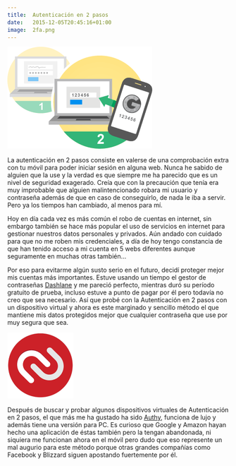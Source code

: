 ```yaml
---
title:  Autenticación en 2 pasos
date:   2015-12-05T20:45:16+01:00
image:  2fa.png
---
```

![2 factor authentication](2fa.png)

La autenticación en 2 pasos consiste en valerse de una comprobación extra con tu móvil para poder iniciar sesión en alguna web. Nunca he sabido de alguien que la use y la verdad es que siempre me ha parecido que es un nivel de seguridad exagerado. Creía que con la precaución que tenía era muy improbable que alguien malintencionado robara mi usuario y contraseña además de que en caso de conseguirlo, de nada le iba a servir. Pero ya los tiempos han cambiado, al menos para mí.

Hoy en día cada vez es más común el robo de cuentas en internet, sin embargo también se hace más popular el uso de servicios en internet para gestionar nuestros datos personales y privados. Aún andado con cuidado para que no me roben mis credenciales, a día de hoy tengo constancia de que han tenido acceso a mi cuenta en 5 webs diferentes aunque seguramente en muchas otras también…

Por eso para evitarme algún susto serio en el futuro, decidí proteger mejor mis cuentas más importantes. Estuve usando un tiempo el gestor de contraseñas [Dashlane](https://www.dashlane.com/es/) y me pareció perfecto, mientras duró su período gratuito de prueba, incluso estuve a punto de pagar por él pero todavía no creo que sea necesario. Así que probé con la Autenticación en 2 pasos con un dispositivo virtual y ahora es este marginado y sencillo método el que mantiene mis datos protegidos mejor que cualquier contraseña que use por muy segura que sea.

![authy logo](authy.png)

Después de buscar y probar algunos dispositivos virtuales de Autenticación en 2 pasos, el que más me ha gustado ha sido [Authy](https://www.authy.com/), funciona de lujo y además tiene una versión para PC. Es curioso que Google y Amazon hayan hecho una aplicación de éstas también pero la tengan abandonada, ni siquiera me funcionan ahora en el móvil pero dudo que eso represente un mal augurio para este método porque otras grandes compañías como Facebook y Blizzard siguen apostando fuertemente por él.